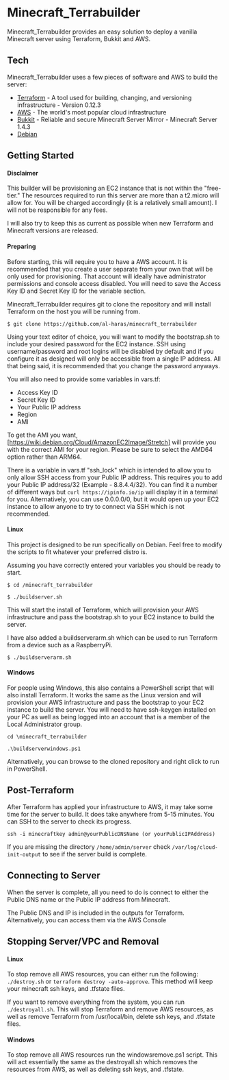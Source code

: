 # Minecraft_Terrabuilder

Minecraft_Terrabuilder provides an easy solution to deploy a vanilla Minecraft server using Terraform, Bukkit and AWS.

## Tech

Minecraft_Terrabuilder uses a few pieces of software and AWS to build the server:

* [Terraform] - A tool used for building, changing, and versioning infrastructure - Version 0.12.3
* [AWS] - The world's most popular cloud infrastructure
* [Bukkit] - Reliable and secure Minecraft Server Mirror - Minecraft Server 1.4.3
* [Debian]

## Getting Started

#### Disclaimer

This builder will be provisioning an EC2 instance that is not within the "free-tier." The resources required to run this server are more than a t2.micro will allow for. You will be charged accordingly (it is a relatively small amount). I will not be responsible for any fees.

I will also try to keep this as current as possible when new Terraform and Minecraft versions are released.

#### Preparing

Before starting, this will require you to have a AWS account. It is recommended that you create a user separate from your own that will be only used for provisioning. That account will ideally have administrator permissions and console access disabled. You will need to save the Access Key ID and Secret Key ID for the variable section.


Minecraft_Terrabuilder requires git to clone the repository and will install Terraform on the host you will be running from.

```
$ git clone https://github.com/al-haras/minecraft_terrabuilder
```

Using your text editor of choice, you will want to modify the bootstrap.sh to include your desired password for the EC2 instance. SSH using username/password and root logins will be disabled by default and if you configure it as designed will only be accessible from a single IP address. All that being said, it is recommended that you change the password anyways.

You will also need to provide some variables in vars.tf:

- Access Key ID
- Secret Key ID
- Your Public IP address
- Region
- AMI

To get the AMI you want, [https://wiki.debian.org/Cloud/AmazonEC2Image/Stretch] will provide you with the correct AMI for your region. Please be sure to select the AMD64 option rather than ARM64.

There is a variable in vars.tf "ssh_lock" which is intended to allow you to only allow SSH access from your Public IP address. This requires you to add your Public IP address/32 (Example - 8.8.4.4/32). You can find it a number of different ways but ```curl https://ipinfo.io/ip``` will display it in a terminal for you. Alternatively, you can use 0.0.0.0/0, but it would open up your EC2 instance to allow anyone to try to connect via SSH which is not recommended.

#### Linux

This project is designed to be run specifically on Debian. Feel free to modify the scripts to fit whatever your preferred distro is. 

Assuming you have correctly entered your variables you should be ready to start.

```
$ cd /minecraft_terrabuilder
```

```
$ ./buildserver.sh
```

This will start the install of Terraform, which will provision your AWS infrastructure and pass the bootstrap.sh to your EC2 instance to build the server.

I have also added a buildserverarm.sh which can be used to run Terraform from a device such as a RaspberryPi.

```
$ ./buildserverarm.sh
```

#### Windows

For people using Windows, this also contains a PowerShell script that will also install Terraform. It works the same as the Linux version and will provision your AWS infrastructure and pass the bootstrap to your EC2 instance to build the server. You will need to have ssh-keygen installed on your PC as well as being logged into an account that is a member of the Local Administrator group.

```
cd \minecraft_terrabuilder
```

```
.\buildserverwindows.ps1
```

Alternatively, you can browse to the cloned repository and right click to run in PowerShell.

## Post-Terraform

After Terraform has applied your infrastructure to AWS, it may take some time for the server to build. It does take anywhere from 5-15 minutes. You can SSH to the server to check its progress.

```
ssh -i minecraftkey admin@yourPublicDNSName (or yourPublicIPAddress)
```

If you are missing the directory ```/home/admin/server``` check ```/var/log/cloud-init-output``` to see if the server build is complete.

## Connecting to Server
When the server is complete, all you need to do is connect to either the Public DNS name or the Public IP address from Minecraft.

The Public DNS and IP is included in the outputs for Terraform. Alternatively, you can access them via the AWS Console

## Stopping Server/VPC and Removal

#### Linux 

To stop remove all AWS resources, you can either run the following:
```./destroy.sh``` or ```terraform destroy -auto-approve```. This method will keep your minecraft ssh keys, and .tfstate files.

If you want to remove everything from the  system, you can run ```./destroyall.sh```. This will stop Terraform and remove AWS resources, as well as remove Terraform from /usr/local/bin, delete ssh keys, and .tfstate files.

#### Windows 
To stop remove all AWS resources run the windowsremove.ps1 script. This will act essentially the same as the destroyall.sh which removes the resources from AWS, as well as deleting ssh keys, and .tfstate. 


[Terraform]: <https://www.terraform.io/>
[AWS]: <https://aws.amazon.com/>
[Debian]: <https://www.debian.org/>
[Bukkit]: <https://getbukkit.org/>
[https://wiki.debian.org/Cloud/AmazonEC2Image/Stretch]: <https://wiki.debian.org/Cloud/AmazonEC2Image/Stretch>
